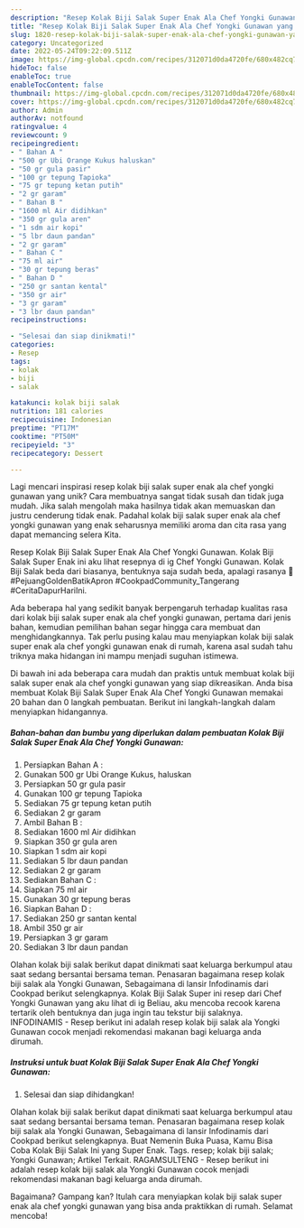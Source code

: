 ```yaml
---
description: "Resep Kolak Biji Salak Super Enak Ala Chef Yongki Gunawan yang Enak"
title: "Resep Kolak Biji Salak Super Enak Ala Chef Yongki Gunawan yang Enak"
slug: 1820-resep-kolak-biji-salak-super-enak-ala-chef-yongki-gunawan-yang-enak
category: Uncategorized
date: 2022-05-24T09:22:09.511Z
image: https://img-global.cpcdn.com/recipes/312071d0da4720fe/680x482cq70/kolak-biji-salak-super-enak-ala-chef-yongki-gunawan-foto-resep-utama.jpg
hideToc: false
enableToc: true
enableTocContent: false
thumbnail: https://img-global.cpcdn.com/recipes/312071d0da4720fe/680x482cq70/kolak-biji-salak-super-enak-ala-chef-yongki-gunawan-foto-resep-utama.jpg
cover: https://img-global.cpcdn.com/recipes/312071d0da4720fe/680x482cq70/kolak-biji-salak-super-enak-ala-chef-yongki-gunawan-foto-resep-utama.jpg
author: Admin
authorAv: notfound
ratingvalue: 4
reviewcount: 9
recipeingredient:
- " Bahan A "
- "500 gr Ubi Orange Kukus haluskan"
- "50 gr gula pasir"
- "100 gr tepung Tapioka"
- "75 gr tepung ketan putih"
- "2 gr garam"
- " Bahan B "
- "1600 ml Air didihkan"
- "350 gr gula aren"
- "1 sdm air kopi"
- "5 lbr daun pandan"
- "2 gr garam"
- " Bahan C "
- "75 ml air"
- "30 gr tepung beras"
- " Bahan D "
- "250 gr santan kental"
- "350 gr air"
- "3 gr garam"
- "3 lbr daun pandan"
recipeinstructions:

- "Selesai dan siap dinikmati!"
categories:
- Resep
tags:
- kolak
- biji
- salak

katakunci: kolak biji salak 
nutrition: 181 calories
recipecuisine: Indonesian
preptime: "PT17M"
cooktime: "PT50M"
recipeyield: "3"
recipecategory: Dessert

---
```





Lagi mencari inspirasi resep kolak biji salak super enak ala chef yongki gunawan yang unik? Cara membuatnya sangat tidak susah dan tidak juga mudah. Jika salah mengolah maka hasilnya tidak akan memuaskan dan justru cenderung tidak enak. Padahal kolak biji salak super enak ala chef yongki gunawan yang enak seharusnya memiliki aroma dan cita rasa yang dapat memancing selera Kita.





Resep Kolak Biji Salak Super Enak Ala Chef Yongki Gunawan. Kolak Biji Salak Super Enak ini aku lihat resepnya di ig Chef Yongki Gunawan. Kolak Biji Salak beda dari biasanya, bentuknya saja sudah beda, apalagi rasanya 🤭 #PejuangGoldenBatikApron #CookpadCommunity_Tangerang #CeritaDapurHariIni.

Ada beberapa hal yang sedikit banyak berpengaruh terhadap kualitas rasa dari kolak biji salak super enak ala chef yongki gunawan, pertama dari jenis bahan, kemudian pemilihan bahan segar hingga cara membuat dan menghidangkannya. Tak perlu pusing kalau mau menyiapkan kolak biji salak super enak ala chef yongki gunawan enak di rumah, karena asal sudah tahu triknya maka hidangan ini mampu menjadi suguhan istimewa.






Di bawah ini ada beberapa cara mudah dan praktis untuk membuat kolak biji salak super enak ala chef yongki gunawan yang siap dikreasikan. Anda bisa membuat Kolak Biji Salak Super Enak Ala Chef Yongki Gunawan memakai 20 bahan dan 0 langkah pembuatan. Berikut ini langkah-langkah dalam menyiapkan hidangannya.

<!--inarticleads1-->

##### Bahan-bahan dan bumbu yang diperlukan dalam pembuatan Kolak Biji Salak Super Enak Ala Chef Yongki Gunawan:

1. Persiapkan  Bahan A :
1. Gunakan 500 gr Ubi Orange Kukus, haluskan
1. Persiapkan 50 gr gula pasir
1. Gunakan 100 gr tepung Tapioka
1. Sediakan 75 gr tepung ketan putih
1. Sediakan 2 gr garam
1. Ambil  Bahan B :
1. Sediakan 1600 ml Air didihkan
1. Siapkan 350 gr gula aren
1. Siapkan 1 sdm air kopi
1. Sediakan 5 lbr daun pandan
1. Sediakan 2 gr garam
1. Sediakan  Bahan C :
1. Siapkan 75 ml air
1. Gunakan 30 gr tepung beras
1. Siapkan  Bahan D :
1. Sediakan 250 gr santan kental
1. Ambil 350 gr air
1. Persiapkan 3 gr garam
1. Sediakan 3 lbr daun pandan


Olahan kolak biji salak berikut dapat dinikmati saat keluarga berkumpul atau saat sedang bersantai bersama teman. Penasaran bagaimana resep kolak biji salak ala Yongki Gunawan, Sebagaimana di lansir Infodinamis dari Cookpad berikut selengkapnya. Kolak Biji Salak Super ini resep dari Chef Yongki Gunawan yang aku lihat di ig Beliau, aku mencoba recook karena tertarik oleh bentuknya dan juga ingin tau tekstur biji salaknya. INFODINAMIS - Resep berikut ini adalah resep kolak biji salak ala Yongki Gunawan cocok menjadi rekomendasi makanan bagi keluarga anda dirumah. 

<!--inarticleads2-->

##### Instruksi untuk buat Kolak Biji Salak Super Enak Ala Chef Yongki Gunawan:


1. Selesai dan siap dihidangkan!

Olahan kolak biji salak berikut dapat dinikmati saat keluarga berkumpul atau saat sedang bersantai bersama teman. Penasaran bagaimana resep kolak biji salak ala Yongki Gunawan, Sebagaimana di lansir Infodinamis dari Cookpad berikut selengkapnya. Buat Nemenin Buka Puasa, Kamu Bisa Coba Kolak Biji Salak Ini yang Super Enak. Tags. resep; kolak biji salak; Yongki Gunawan; Artikel Terkait. RAGAMSULTENG - Resep berikut ini adalah resep kolak biji salak ala Yongki Gunawan cocok menjadi rekomendasi makanan bagi keluarga anda dirumah. 

Bagaimana? Gampang kan? Itulah cara menyiapkan kolak biji salak super enak ala chef yongki gunawan yang bisa anda praktikkan di rumah. Selamat mencoba!
